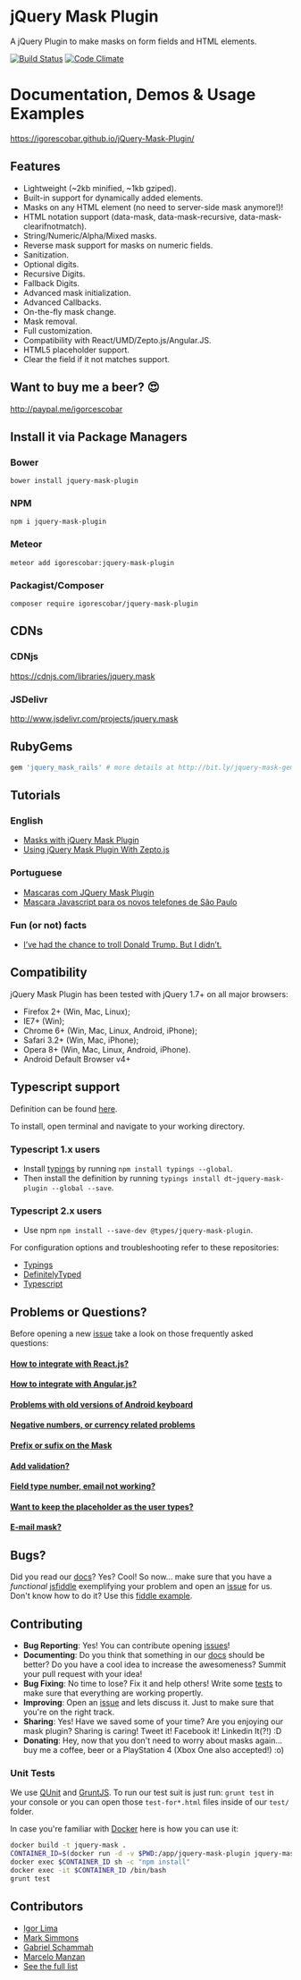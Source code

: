# jQuery Mask Plugin
A jQuery Plugin to make masks on form fields and HTML elements.

[![Build Status](https://travis-ci.org/igorescobar/jQuery-Mask-Plugin.png)](https://travis-ci.org/igorescobar/jQuery-Mask-Plugin)
[![Code Climate](https://codeclimate.com/github/igorescobar/jQuery-Mask-Plugin.png)](https://codeclimate.com/github/igorescobar/jQuery-Mask-Plugin)

# Documentation, Demos & Usage Examples
https://igorescobar.github.io/jQuery-Mask-Plugin/

## Features

  * Lightweight (~2kb minified, ~1kb gziped).
  * Built-in support for dynamically added elements.
  * Masks on any HTML element (no need to server-side mask anymore!)!
  * HTML notation support (data-mask, data-mask-recursive, data-mask-clearifnotmatch).
  * String/Numeric/Alpha/Mixed masks.
  * Reverse mask support for masks on numeric fields.
  * Sanitization.
  * Optional digits.
  * Recursive Digits.
  * Fallback Digits.
  * Advanced mask initialization.
  * Advanced Callbacks.
  * On-the-fly mask change.
  * Mask removal.
  * Full customization.
  * Compatibility with React/UMD/Zepto.js/Angular.JS.
  * HTML5 placeholder support.
  * Clear the field if it not matches support.

## Want to buy me a beer? :heart_eyes:
http://paypal.me/igorcescobar

## Install it via Package Managers
### Bower
`bower install jquery-mask-plugin`
### NPM
`npm i jquery-mask-plugin`
### Meteor
`meteor add igorescobar:jquery-mask-plugin`
### Packagist/Composer
`composer require igorescobar/jquery-mask-plugin`

## CDNs
### CDNjs
https://cdnjs.com/libraries/jquery.mask
### JSDelivr
http://www.jsdelivr.com/projects/jquery.mask

## RubyGems
```ruby
gem 'jquery_mask_rails' # more details at http://bit.ly/jquery-mask-gem
```

## Tutorials
### English
  * [Masks with jQuery Mask Plugin](http://bit.ly/masks-with-jquery-mask-plugin)
  * [Using jQuery Mask Plugin With Zepto.js](http://bit.ly/using-jquery-mask-plugin-with-zeptojs)

### Portuguese
  * [Mascaras com JQuery Mask Plugin](http://bit.ly/mascaras-com-jquery-mask-plugin)
  * [Mascara Javascript para os novos telefones de São Paulo](http://bit.ly/mascara-javascript-para-os-novos-telefones-de-sao-paulo)

### Fun (or not) facts
  * [I’ve had the chance to troll Donald Trump. But I didn’t.](http://www.igorescobar.com/blog/2016/08/21/ive-the-chance-to-troll-donald-trump-but-i-didnt/)

## Compatibility
jQuery Mask Plugin has been tested with jQuery 1.7+ on all major browsers:

 * Firefox 2+ (Win, Mac, Linux);
 * IE7+ (Win);
 * Chrome 6+ (Win, Mac, Linux, Android, iPhone);
 * Safari 3.2+ (Win, Mac, iPhone);
 * Opera 8+ (Win, Mac, Linux, Android, iPhone).
 * Android Default Browser v4+

## Typescript support
Definition can be found [here](https://github.com/DefinitelyTyped/DefinitelyTyped/tree/master/jquery-mask-plugin).

To install, open terminal and navigate to your working directory.

### Typescript 1.x users
  * Install [typings](https://github.com/typings/typings) by running `npm install typings --global`.
  * Then install the definition by running `typings install dt~jquery-mask-plugin --global --save`.
### Typescript 2.x users
  * Use npm `npm install --save-dev @types/jquery-mask-plugin`.

For configuration options and troubleshooting refer to these repositories: 
* [Typings](https://github.com/typings/typings)
* [DefinitelyTyped](https://github.com/DefinitelyTyped/DefinitelyTyped)
* [Typescript](https://github.com/Microsoft/TypeScript)


## Problems or Questions?
Before opening a new [issue](https://github.com/igorescobar/jQuery-Mask-Plugin/issues) take a look on those frequently asked questions:
#### [How to integrate with React.js?](https://github.com/igorescobar/jQuery-Mask-Plugin/issues/498)
#### [How to integrate with Angular.js?](https://github.com/igorescobar/jQuery-Mask-Plugin/issues/499)
#### [Problems with old versions of Android keyboard](https://github.com/igorescobar/jQuery-Mask-Plugin/issues/135)
#### [Negative numbers, or currency related problems](https://github.com/igorescobar/jQuery-Mask-Plugin/issues/436#issuecomment-253176511)
#### [Prefix or sufix on the Mask](https://github.com/igorescobar/jQuery-Mask-Plugin/issues/166)
#### [Add validation?](https://github.com/igorescobar/jQuery-Mask-Plugin/issues/387#issuecomment-192998092)
#### [Field type number, email not working?](https://github.com/igorescobar/jQuery-Mask-Plugin/issues/450#issuecomment-253225719)
#### [Want to keep the placeholder as the user types?](https://github.com/igorescobar/jQuery-Mask-Plugin/issues/450#issuecomment-253225719)
#### [E-mail mask?](https://github.com/igorescobar/jQuery-Mask-Plugin/issues/582)

## Bugs?
Did you read our [docs](https://igorescobar.github.io/jQuery-Mask-Plugin/)? Yes? Cool! So now... make sure that you have a *functional* [jsfiddle](http://jsfiddle.net/) exemplifying your problem and open an [issue](https://github.com/igorescobar/jQuery-Mask-Plugin/issues) for us. Don't know how to do it? Use this [fiddle example](http://jsfiddle.net/igorescobar/6pco4om7/).

## Contributing
 * **Bug Reporting**: Yes! You can contribute opening [issues](https://github.com/igorescobar/jQuery-Mask-Plugin/issues)!
 * **Documenting**: Do you think that something in our [docs](https://github.com/igorescobar/jQuery-Mask-Plugin/tree/gh-pages) should be better? Do you have a cool idea to increase the awesomeness? Summit your pull request with your idea!
 * **Bug Fixing**: No time to lose? Fix it and help others! Write some [tests](https://github.com/igorescobar/jQuery-Mask-Plugin/tree/master/test) to make sure that everything are working propertly.
 * **Improving**: Open an [issue](https://github.com/igorescobar/jQuery-Mask-Plugin/issues) and lets discuss it. Just to make sure that you're on the right track.
 * **Sharing**: Yes! Have we saved some of your time? Are you enjoying our mask plugin? Sharing is caring! Tweet it! Facebook it! Linkedin It(?!) :D
 * **Donating**: Hey, now that you don't need to worry about masks again... buy me a coffee, beer or a PlayStation 4 (Xbox One also accepted!) :o)

### Unit Tests
We use [QUnit](http://qunitjs.com/) and [GruntJS](http://gruntjs.com/). To run our test suit is just run: ```grunt test``` in your console or you can open those ```test-for*.html``` files inside of our ```test/``` folder.

In case you're familiar with [Docker](https://www.docker.com/) here is how you can use it:
```bash
docker build -t jquery-mask .
CONTAINER_ID=$(docker run -d -v $PWD:/app/jquery-mask-plugin jquery-mask)
docker exec $CONTAINER_ID sh -c "npm install"
docker exec -it $CONTAINER_ID /bin/bash
grunt test
```

## Contributors
 * [Igor Lima](https://github.com/igorlima)
 * [Mark Simmons](https://github.com/Markipelago)
 * [Gabriel Schammah](https://github.com/gschammah)
 * [Marcelo Manzan](https://github.com/kawamanza)
 * [See the full list](https://github.com/igorescobar/jQuery-Mask-Plugin/graphs/contributors)

